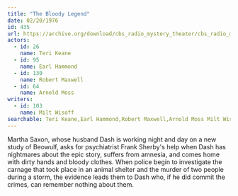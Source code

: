 ```yaml
---
title: "The Bloody Legend"
date: 02/20/1976
id: 435
url: https://archive.org/download/cbs_radio_mystery_theater/cbs_radio_mystery_theater-0401-0450.zip/cbs_radio_mystery_theater-0401-0450%2Fcbsrmt_0435_the_bloody_legend.mp3
actors:  
  - id: 26
    name: Teri Keane  
  - id: 95
    name: Earl Hammond  
  - id: 130
    name: Robert Maxwell  
  - id: 64
    name: Arnold Moss
writers:  
  - id: 103
    name: Milt Wisoff
searchable: Teri Keane,Earl Hammond,Robert Maxwell,Arnold Moss Milt Wisoff
---
```

Martha Saxon, whose husband Dash is working night and day on a new study of Beowulf, asks for psychiatrist Frank Sherby's help when Dash has nightmares about the epic story, suffers from amnesia, and comes home with dirty hands and bloody clothes. When police begin to investigate the carnage that took place in an animal shelter and the murder of two people during a storm, the evidence leads them to Dash who, if he did commit the crimes, can remember nothing about them.